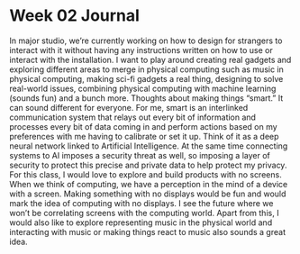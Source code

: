# Week 02 Journal

In major studio, we’re currently working on how to design for strangers to interact with it without having any instructions written on how to use or interact with the installation. I want to play around creating real gadgets and exploring different areas to merge in physical computing such as music in physical computing, making sci-fi gadgets a real thing, designing to solve real-world issues, combining physical computing with machine learning (sounds fun) and a bunch more.
Thoughts about making things “smart.” It can sound different for everyone. For me, smart is an interlinked communication system that relays out every bit of information and processes every bit of data coming in and perform actions based on my preferences with me having to calibrate or set it up. Think of it as a deep neural network linked to Artificial Intelligence. At the same time connecting systems to AI imposes a security threat as well, so imposing a layer of security to protect this precise and private data to help protect my privacy.
For this class, I would love to explore and build products with no screens. When we think of computing, we have a perception in the mind of a device with a screen. Making something with no displays would be fun and would mark the idea of computing with no displays. I see the future where we won’t be correlating screens with the computing world. Apart from this, I would also like to explore representing music in the physical world and interacting with music or making things react to music also sounds a great idea.